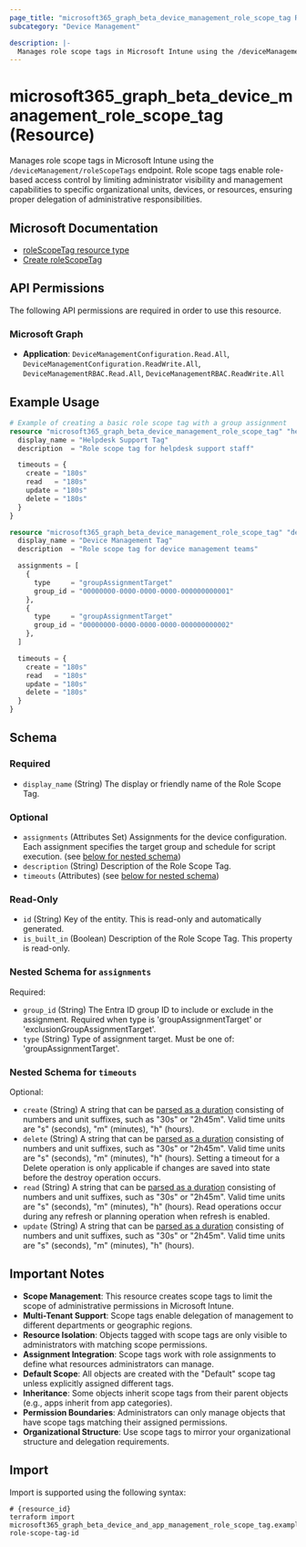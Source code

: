 ```yaml
---
page_title: "microsoft365_graph_beta_device_management_role_scope_tag Resource - terraform-provider-microsoft365"
subcategory: "Device Management"

description: |-
  Manages role scope tags in Microsoft Intune using the /deviceManagement/roleScopeTags endpoint. Role scope tags enable role-based access control by limiting administrator visibility and management capabilities to specific organizational units, devices, or resources, ensuring proper delegation of administrative responsibilities.
---
```


# microsoft365_graph_beta_device_management_role_scope_tag (Resource)

Manages role scope tags in Microsoft Intune using the `/deviceManagement/roleScopeTags` endpoint. Role scope tags enable role-based access control by limiting administrator visibility and management capabilities to specific organizational units, devices, or resources, ensuring proper delegation of administrative responsibilities.

## Microsoft Documentation

- [roleScopeTag resource type](https://learn.microsoft.com/en-us/graph/api/resources/intune-rbac-rolescopetag?view=graph-rest-beta)
- [Create roleScopeTag](https://learn.microsoft.com/en-us/graph/api/intune-rbac-rolescopetag-create?view=graph-rest-beta)

## API Permissions

The following API permissions are required in order to use this resource.

### Microsoft Graph

- **Application**: `DeviceManagementConfiguration.Read.All`, `DeviceManagementConfiguration.ReadWrite.All`, `DeviceManagementRBAC.Read.All`, `DeviceManagementRBAC.ReadWrite.All`

## Example Usage

```terraform
# Example of creating a basic role scope tag with a group assignment
resource "microsoft365_graph_beta_device_management_role_scope_tag" "helpdesk" {
  display_name = "Helpdesk Support Tag"
  description  = "Role scope tag for helpdesk support staff"

  timeouts = {
    create = "180s"
    read   = "180s"
    update = "180s"
    delete = "180s"
  }
}

resource "microsoft365_graph_beta_device_management_role_scope_tag" "device_management" {
  display_name = "Device Management Tag"
  description  = "Role scope tag for device management teams"

  assignments = [
    {
      type     = "groupAssignmentTarget"
      group_id = "00000000-0000-0000-0000-000000000001"
    },
    {
      type     = "groupAssignmentTarget"
      group_id = "00000000-0000-0000-0000-000000000002"
    },
  ]

  timeouts = {
    create = "180s"
    read   = "180s"
    update = "180s"
    delete = "180s"
  }
}
```

<!-- schema generated by tfplugindocs -->
## Schema

### Required

- `display_name` (String) The display or friendly name of the Role Scope Tag.

### Optional

- `assignments` (Attributes Set) Assignments for the device configuration. Each assignment specifies the target group and schedule for script execution. (see [below for nested schema](#nestedatt--assignments))
- `description` (String) Description of the Role Scope Tag.
- `timeouts` (Attributes) (see [below for nested schema](#nestedatt--timeouts))

### Read-Only

- `id` (String) Key of the entity. This is read-only and automatically generated.
- `is_built_in` (Boolean) Description of the Role Scope Tag. This property is read-only.

<a id="nestedatt--assignments"></a>
### Nested Schema for `assignments`

Required:

- `group_id` (String) The Entra ID group ID to include or exclude in the assignment. Required when type is 'groupAssignmentTarget' or 'exclusionGroupAssignmentTarget'.
- `type` (String) Type of assignment target. Must be one of: 'groupAssignmentTarget'.


<a id="nestedatt--timeouts"></a>
### Nested Schema for `timeouts`

Optional:

- `create` (String) A string that can be [parsed as a duration](https://pkg.go.dev/time#ParseDuration) consisting of numbers and unit suffixes, such as "30s" or "2h45m". Valid time units are "s" (seconds), "m" (minutes), "h" (hours).
- `delete` (String) A string that can be [parsed as a duration](https://pkg.go.dev/time#ParseDuration) consisting of numbers and unit suffixes, such as "30s" or "2h45m". Valid time units are "s" (seconds), "m" (minutes), "h" (hours). Setting a timeout for a Delete operation is only applicable if changes are saved into state before the destroy operation occurs.
- `read` (String) A string that can be [parsed as a duration](https://pkg.go.dev/time#ParseDuration) consisting of numbers and unit suffixes, such as "30s" or "2h45m". Valid time units are "s" (seconds), "m" (minutes), "h" (hours). Read operations occur during any refresh or planning operation when refresh is enabled.
- `update` (String) A string that can be [parsed as a duration](https://pkg.go.dev/time#ParseDuration) consisting of numbers and unit suffixes, such as "30s" or "2h45m". Valid time units are "s" (seconds), "m" (minutes), "h" (hours).

## Important Notes

- **Scope Management**: This resource creates scope tags to limit the scope of administrative permissions in Microsoft Intune.
- **Multi-Tenant Support**: Scope tags enable delegation of management to different departments or geographic regions.
- **Resource Isolation**: Objects tagged with scope tags are only visible to administrators with matching scope permissions.
- **Assignment Integration**: Scope tags work with role assignments to define what resources administrators can manage.
- **Default Scope**: All objects are created with the "Default" scope tag unless explicitly assigned different tags.
- **Inheritance**: Some objects inherit scope tags from their parent objects (e.g., apps inherit from app categories).
- **Permission Boundaries**: Administrators can only manage objects that have scope tags matching their assigned permissions.
- **Organizational Structure**: Use scope tags to mirror your organizational structure and delegation requirements.

## Import

Import is supported using the following syntax:

```shell
# {resource_id}
terraform import microsoft365_graph_beta_device_and_app_management_role_scope_tag.example role-scope-tag-id
```

